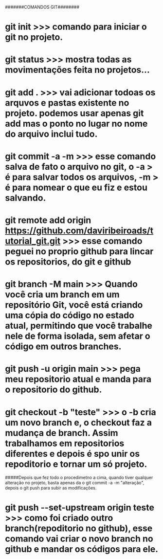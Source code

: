 #######COMANDOS GIT########

# git init >>> comando para iniciar o git no projeto.

# git status >>> mostra todas as movimentações feita no projetos...

# git add . >>> vai adicionar todoas os arquvos e pastas existente no projeto. podemos usar apenas git add <nome do arquivo> mas o ponto no lugar no nome do arquivo inclui tudo.

# git commit -a -m >>> esse comando salva de fato o arquivo no git, o -a > é para salvar todos os arquivos, -m > é para nomear o que eu fiz e estou salvando. 

# git remote add origin https://github.com/daviribeiroads/tutorial_git.git >>> esse comando peguei no proprio github para lincar os repositorios, do git e github

# git branch -M main >>> Quando você cria um branch em um repositório Git, você está criando uma cópia do código no estado atual, permitindo que você trabalhe nele de forma isolada, sem afetar o código em outros branches. 

# git push -u origin main >>> pega meu repositorio atual e manda para o repositorio do github.

# git checkout -b "teste" >>> o -b cria um novo branch e, o checkout faz a mudança de branch. Assim trabalhamos em repositorios diferentes e depois é spo unir os repoditorio e tornar um só projeto.

#####Depois que fez todo o procedimetno a cima, quando tiver qualquer alteração no projeto, basta apenas da o git commit -a -m "alteração", depois o git push para subir as modificações.

# git push --set-upstream origin teste >>> como foi criado outro branch(repoditorio no github), esse comando vai criar o novo branch no github e mandar os códigos para ele.

